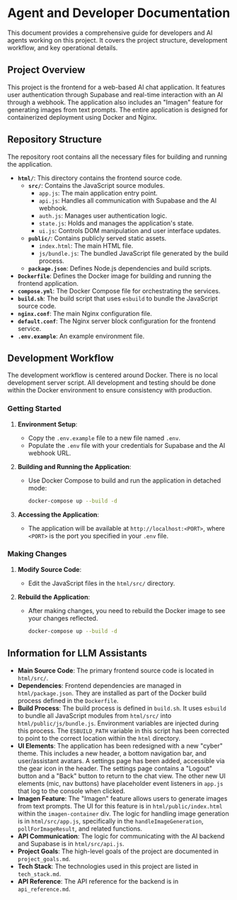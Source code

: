 # Agent and Developer Documentation

This document provides a comprehensive guide for developers and AI agents working on this project. It covers the project structure, development workflow, and key operational details.

## Project Overview

This project is the frontend for a web-based AI chat application. It features user authentication through Supabase and real-time interaction with an AI through a webhook. The application also includes an "Imagen" feature for generating images from text prompts. The entire application is designed for containerized deployment using Docker and Nginx.

## Repository Structure

The repository root contains all the necessary files for building and running the application.

- **`html/`**: This directory contains the frontend source code.
  - **`src/`**: Contains the JavaScript source modules.
    - `app.js`: The main application entry point.
    - `api.js`: Handles all communication with Supabase and the AI webhook.
    - `auth.js`: Manages user authentication logic.
    - `state.js`: Holds and manages the application's state.
    - `ui.js`: Controls DOM manipulation and user interface updates.
  - **`public/`**: Contains publicly served static assets.
    - `index.html`: The main HTML file.
    - `js/bundle.js`: The bundled JavaScript file generated by the build process.
  - **`package.json`**: Defines Node.js dependencies and build scripts.
- **`Dockerfile`**: Defines the Docker image for building and running the frontend application.
- **`compose.yml`**: The Docker Compose file for orchestrating the services.
- **`build.sh`**: The build script that uses `esbuild` to bundle the JavaScript source code.
- **`nginx.conf`**: The main Nginx configuration file.
- **`default.conf`**: The Nginx server block configuration for the frontend service.
- **`.env.example`**: An example environment file.

## Development Workflow

The development workflow is centered around Docker. There is no local development server script. All development and testing should be done within the Docker environment to ensure consistency with production.

### Getting Started

1.  **Environment Setup**:
    - Copy the `.env.example` file to a new file named `.env`.
    - Populate the `.env` file with your credentials for Supabase and the AI webhook URL.

2.  **Building and Running the Application**:
    - Use Docker Compose to build and run the application in detached mode:
      ```bash
      docker-compose up --build -d
      ```

3.  **Accessing the Application**:
    - The application will be available at `http://localhost:<PORT>`, where `<PORT>` is the port you specified in your `.env` file.

### Making Changes

1.  **Modify Source Code**:
    - Edit the JavaScript files in the `html/src/` directory.

2.  **Rebuild the Application**:
    - After making changes, you need to rebuild the Docker image to see your changes reflected.
      ```bash
      docker-compose up --build -d
      ```

## Information for LLM Assistants

- **Main Source Code**: The primary frontend source code is located in `html/src/`.
- **Dependencies**: Frontend dependencies are managed in `html/package.json`. They are installed as part of the Docker build process defined in the `Dockerfile`.
- **Build Process**: The build process is defined in `build.sh`. It uses `esbuild` to bundle all JavaScript modules from `html/src/` into `html/public/js/bundle.js`. Environment variables are injected during this process. The `ESBUILD_PATH` variable in this script has been corrected to point to the correct location within the `html` directory.
- **UI Elements**: The application has been redesigned with a new "cyber" theme. This includes a new header, a bottom navigation bar, and user/assistant avatars. A settings page has been added, accessible via the gear icon in the header. The settings page contains a "Logout" button and a "Back" button to return to the chat view. The other new UI elements (mic, nav buttons) have placeholder event listeners in `app.js` that log to the console when clicked.
- **Imagen Feature**: The "Imagen" feature allows users to generate images from text prompts. The UI for this feature is in `html/public/index.html` within the `imagen-container` div. The logic for handling image generation is in `html/src/app.js`, specifically in the `handleImageGeneration`, `pollForImageResult`, and related functions.
- **API Communication**: The logic for communicating with the AI backend and Supabase is in `html/src/api.js`.
- **Project Goals**: The high-level goals of the project are documented in `project_goals.md`.
- **Tech Stack**: The technologies used in this project are listed in `tech_stack.md`.
- **API Reference**: The API reference for the backend is in `api_reference.md`.